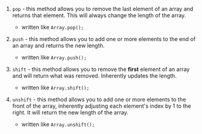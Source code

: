 1. `pop` - this method allows you to remove the last element of an array and returns that element. This will always change the length of the array.

   * written like `Array.pop();`

2. `push` - this method allows you to add one or more elements to the end of an array and returns the new length.

   * written like `Array.push();`

3. `shift` - this method allows you to remove the **first** element of an array and will return what was removed. Inherently updates the length.

   * written like `Array.shift();`

4. `unshift` - this method allows you to add one or more elements to the front of the array, inherently adjusting each element's index by 1 to the right. It will return the new length of the array.

   * written like `Array.unshift();`
